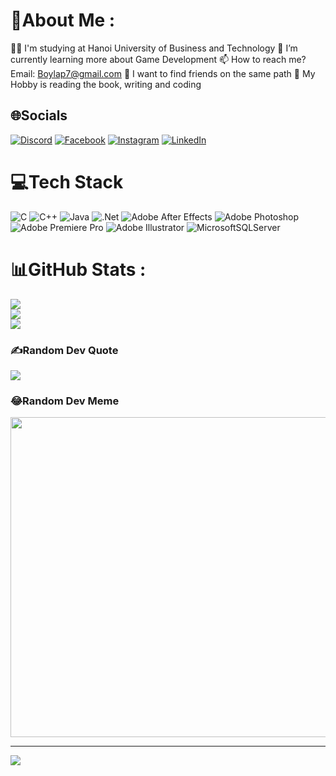 # 💫About Me :
👨‍🎓  I'm studying at Hanoi University of Business and Technology
🎲  I’m currently learning more about Game Development
📫 How to reach me? Email: Boylap7@gmail.com
🤩 I want to find friends on the same path
🏓 My Hobby is reading the book, writing and coding 



## 🌐Socials
[![Discord](https://img.shields.io/badge/Discord-%237289DA.svg?logo=discord&logoColor=white)](htttps://discord.gg/lap#3514) [![Facebook](https://img.shields.io/badge/Facebook-%231877F2.svg?logo=Facebook&logoColor=white)](https://facebook.com/https://www.facebook.com/lap.luc.509/) [![Instagram](https://img.shields.io/badge/Instagram-%23E4405F.svg?logo=Instagram&logoColor=white)](https://instagram.com/https://www.instagram.com/lap.luc.509/) [![LinkedIn](https://img.shields.io/badge/LinkedIn-%230077B5.svg?logo=linkedin&logoColor=white)](https://linkedin.com/in/https://www.linkedin.com/in/lap-luc-a5116b229/) 

# 💻Tech Stack
![C](https://img.shields.io/badge/c-%2300599C.svg?style=flat-square&logo=c&logoColor=white) ![C++](https://img.shields.io/badge/c++-%2300599C.svg?style=flat-square&logo=c%2B%2B&logoColor=white) ![Java](https://img.shields.io/badge/java-%23ED8B00.svg?style=flat-square&logo=java&logoColor=white) ![.Net](https://img.shields.io/badge/.NET-5C2D91?style=flat-square&logo=.net&logoColor=white) ![Adobe After Effects](https://img.shields.io/badge/Adobe%20After%20Effects-9999FF.svg?style=flat-square&logo=Adobe%20After%20Effects&logoColor=white) ![Adobe Photoshop](https://img.shields.io/badge/adobephotoshop-%2331A8FF.svg?style=flat-square&logo=adobephotoshop&logoColor=white) ![Adobe Premiere Pro](https://img.shields.io/badge/Adobe%20Premiere%20Pro-9999FF.svg?style=flat-square&logo=Adobe%20Premiere%20Pro&logoColor=white) ![Adobe Illustrator](https://img.shields.io/badge/adobeillustrator-%23FF9A00.svg?style=flat-square&logo=adobeillustrator&logoColor=white) ![MicrosoftSQLServer](https://img.shields.io/badge/Microsoft%20SQL%20Sever-CC2927?style=flat-square&logo=microsoft%20sql%20server&logoColor=white)
# 📊GitHub Stats :
![](https://github-readme-stats.vercel.app/api?username=luclap123&theme=tokyonight&hide_border=false&include_all_commits=true&count_private=false)<br/>
![](https://github-readme-streak-stats.herokuapp.com/?user=luclap123&theme=tokyonight&hide_border=false)<br/>
![](https://github-readme-stats.vercel.app/api/top-langs/?username=luclap123&theme=tokyonight&hide_border=false&include_all_commits=true&count_private=false&layout=compact)

### ✍️Random Dev Quote
![](https://quotes-github-readme.vercel.app/api?type=horizontal&theme=radical)

### 😂Random Dev Meme
<img src="https://random-memer.herokuapp.com/" width="512px"/>

---
[![](https://visitcount.itsvg.in/api?id=luclap123&icon=0&color=0)](https://visitcount.itsvg.in)
